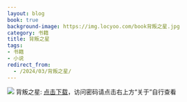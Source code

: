 ```yaml
---
layout: blog
book: true
background-image: https://img.locyoo.com/book背叛之星.jpg
category: 书籍
title: 背叛之星
tags:
- 书籍
- 小说
redirect_from:
  - /2024/03/背叛之星/
---
```

![](https://img.locyoo.com/book背叛之星.jpg)
背叛之星: <a name = "ref1" href="https://url18.ctfile.com/f/50983618-1045048183-dbc3e7?p=3619">点击下载</a>，访问密码请点击右上方“关于”自行查看